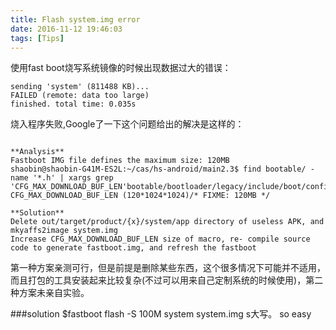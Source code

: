 ```yaml
---
title: Flash system.img error
date: 2016-11-12 19:46:03
tags: [Tips]
---
```



使用fast boot烧写系统镜像的时候出现数据过大的错误：
```
sending 'system' (811488 KB)...
FAILED (remote: data too large)
finished. total time: 0.035s
```
烧入程序失败,Google了一下这个问题给出的解决是这样的：

<!-- more -->

```

**Analysis**
Fastboot IMG file defines the maximum size: 120MB
shaobin@shaobin-G41M-ES2L:~/cas/hs-android/main2.3$ find bootable/ -name '*.h' | xargs grep 'CFG_MAX_DOWNLOAD_BUF_LEN'bootable/bootloader/legacy/include/boot/config.h:#define CFG_MAX_DOWNLOAD_BUF_LEN (120*1024*1024)/* FIXME: 120MB */

**Solution**
Delete out/target/product/{x}/system/app directory of useless APK, and mkyaffs2image system.img
Increase CFG_MAX_DOWNLOAD_BUF_LEN size of macro, re- compile source code to generate fastboot.img, and refresh the fastboot

```
第一种方案亲测可行，但是前提是删除某些东西，这个很多情况下可能并不适用，而且打包的工具安装起来比较复杂(不过可以用来自己定制系统的时候使用)，第二种方案未亲自实验。

###solution
$fastboot flash -S 100M system system.img
s大写。
so easy